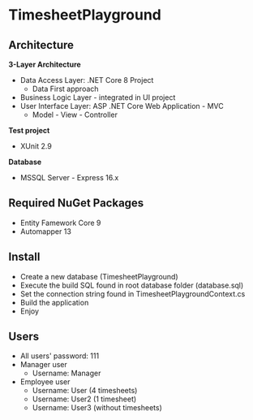 # TimesheetPlayground

## Architecture

**3-Layer Architecture**

- Data Access Layer: .NET Core 8 Project
  - Data First approach
- Business Logic Layer - integrated in UI project
- User Interface Layer: ASP .NET Core Web Application - MVC
  - Model - View - Controller

**Test project**

- XUnit 2.9

**Database**
- MSSQL Server - Express 16.x

## Required NuGet Packages

- Entity Famework Core 9
- Automapper 13

## Install
- Create a new database (TimesheetPlayground) 
- Execute the build SQL found in root database folder (database.sql)
- Set the connection string found in TimesheetPlaygroundContext.cs
- Build the application
- Enjoy 

## Users
- All users' password: 111
- Manager user
  - Username: Manager
- Employee user
  - Username: User (4 timesheets)
  - Username: User2 (1 timesheet)
  - Username: User3 (without timesheets)


